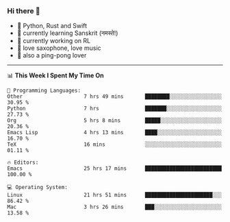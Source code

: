 ### Hi there 👋

- 📙 Python, Rust and Swift
- 🌱 currently learning Sanskrit (नमस्ते!)
- 🔭 currently working on RL
- 🎷 love saxophone, love music
- 🏓 also a ping-pong lover

<!--
**ZiqinGong/ZiqinGong** is a ✨ _special_ ✨ repository because its `README.md` (this file) appears on your GitHub profile.

Here are some ideas to get you started:

- 🔭 I’m currently working on ...
- 🌱 I’m currently learning ...
- 👯 I’m looking to collaborate on ...
- 🤔 I’m looking for help with ...
- 💬 Ask me about ...
- 📫 gongzq0301@sjtu.edu.cn
- 😄 Pronouns: ...
- ⚡ Fun fact: ...
-->

---

<!--START_SECTION:waka-->
📊 **This Week I Spent My Time On** 

```text
💬 Programming Languages: 
Other                    7 hrs 49 mins       ████████░░░░░░░░░░░░░░░░░   30.95 % 
Python                   7 hrs               ███████░░░░░░░░░░░░░░░░░░   27.73 % 
Org                      5 hrs 8 mins        █████░░░░░░░░░░░░░░░░░░░░   20.36 % 
Emacs Lisp               4 hrs 13 mins       ████░░░░░░░░░░░░░░░░░░░░░   16.70 % 
TeX                      16 mins             ░░░░░░░░░░░░░░░░░░░░░░░░░   01.11 % 

🔥 Editors: 
Emacs                    25 hrs 17 mins      █████████████████████████   100.00 % 

💻 Operating System: 
Linux                    21 hrs 51 mins      ██████████████████████░░░   86.42 % 
Mac                      3 hrs 26 mins       ███░░░░░░░░░░░░░░░░░░░░░░   13.58 % 
```


<!--END_SECTION:waka-->
